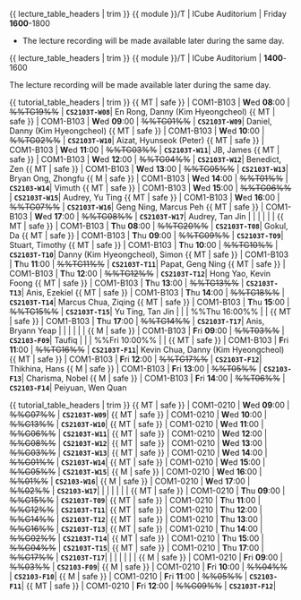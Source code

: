 <span id="lectures-s1">

{{ lecture_table_headers | trim }}
{{ module }}/T | ICube Auditorium | Friday **1600**-1800

* The lecture recording will be made available later during the same day.
</span>

<span id="lectures-s2">

{{ lecture_table_headers | trim }}
{{ module }}/T | ICube Auditorium | **1400**-1600

The lecture recording will be made available later during the same day.
</span>

<span id="tutorials-s1">

{{ tutorial_table_headers | trim }}
{{ MT | safe }} | COM1-B103 | **W**ed  **08**:00 | ~~%%TG19%%~~ | **`CS2103T-W08`**| En Rong, Danny (Kim Hyeongcheol)
{{ MT | safe }} | COM1-B103 | **W**ed  **09**:00 | ~~%%TG01%%~~ | **`CS2103T-W09`**| Daniel, Danny (Kim Hyeongcheol)
{{ MT | safe }} | COM1-B103 | **W**ed  **10**:00 | ~~%%TG02%%~~ | **`CS2103T-W10`**| Aizat, Hyunseok (Peter)
{{ MT | safe }} | COM1-B103 | **W**ed  **11**:00 | ~~%%TG03%%~~ | **`CS2103T-W11`**| JB, James
{{ MT | safe }} | COM1-B103 | **W**ed  **12**:00 | ~~%%TG04%%~~ | **`CS2103T-W12`**| Benedict, Zen
{{ MT | safe }} | COM1-B103 | **W**ed  **13**:00 | ~~%%TG05%%~~ | **`CS2103T-W13`**| Bryan Ong, Zhongfu
{{ M | safe }} | COM1-B103 | **W**ed  **14**:00 | ~~%%T01%%~~ | **`CS2103-W14`**| Vimuth
{{ MT | safe }} | COM1-B103 | **W**ed  **15**:00 | ~~%%TG06%%~~ | **`CS2103T-W15`**| Audrey, Yu Ting
{{ MT | safe }} | COM1-B103 | **W**ed  **16**:00 | ~~%%TG07%%~~ | **`CS2103T-W16`**| Geng Ning, Marcus Peh
{{ MT | safe }} | COM1-B103 | **W**ed  **17**:00 | ~~%%TG08%%~~ | **`CS2103T-W17`**| Audrey, Tan Jin
 | | | | | |
{{ MT | safe }} | COM1-B103 | **T**hu  **08**:00 | ~~%%TG20%%~~ | **`CS2103T-T08`**| Gokul, Da
{{ MT | safe }} | COM1-B103 | **T**hu  **09**:00 | ~~%%TG09%%~~ | **`CS2103T-T09`**| Stuart, Timothy
{{ MT | safe }} | COM1-B103 | **T**hu  **10**:00 | ~~%%TG10%%~~ | **`CS2103T-T10`**| Danny (Kim Hyeongcheol), Simon
{{ MT | safe }} | COM1-B103 | **T**hu  **11**:00 | ~~%%TG11%%~~ | **`CS2103T-T11`**| Papat, Geng Ning
{{ MT | safe }} | COM1-B103 | **T**hu  **12**:00 | ~~%%TG12%%~~ | **`CS2103T-T12`**| Hong Yao, Kevin Foong
{{ MT | safe }} | COM1-B103 | **T**hu  **13**:00 | ~~%%TG13%%~~ | **`CS2103T-T13`**| Anis, Ezekiel
{{ MT | safe }} | COM1-B103 | **T**hu  **14**:00 | ~~%%TG18%%~~ | **`CS2103T-T14`**| Marcus Chua, Ziqing
{{ MT | safe }} | COM1-B103 | **T**hu  **15**:00 | ~~%%TG15%%~~ | **`CS2103T-T15`**| Yu Ting, Tan Jin
 | | | %%Thu 16:00%% | |
{{ MT | safe }} | COM1-B103 | **T**hu  **17**:00 | ~~%%TG14%%~~ | **`CS2103T-T17`**| Anis, Bryann Yeap
 | | | | | |
{{ M | safe }} | COM1-B103 | **F**ri  **09**:00 | ~~%%T03%%~~ | **`CS2103-F09`**| Taufiq
 | | | %%Fri 10:00%%  | |
{{ MT | safe }} | COM1-B103 | **F**ri  **11**:00 | ~~%%TG16%%~~ | **`CS2103T-F11`**| Kevin Chua, Danny (Kim Hyeongcheol)
{{ MT | safe }} | COM1-B103 | **F**ri  **12**:00 | ~~%%TG17%%~~ | **`CS2103T-F12`**| Thikhina, Hans
{{ M | safe }} | COM1-B103 | **F**ri  **13**:00 | ~~%%T05%%~~ | **`CS2103-F13`**| Charisma, Nobel
{{ M | safe }} | COM1-B103 | **F**ri  **14**:00 | ~~%%T06%%~~ | **`CS2103-F14`**| Peiyuan, Wen Quan
</span>

<span id="tutorials-s2">

{{ tutorial_table_headers | trim }}
{{ MT | safe }} | COM1-0210 | **W**ed  **09**:00 | ~~%%G07%%~~ | **`CS2103T-W09`**|
{{ MT | safe }} | COM1-0210 | **W**ed  **10**:00 | ~~%%G13%%~~ | **`CS2103T-W10`**|
{{ MT | safe }} | COM1-0210 | **W**ed  **11**:00 | ~~%%G06%%~~ | **`CS2103T-W11`**|
{{ MT | safe }} | COM1-0210 | **W**ed  **12**:00 | ~~%%G08%%~~ | **`CS2103T-W12`**|
{{ MT | safe }} | COM1-0210 | **W**ed  **13**:00 | ~~%%G03%%~~ | **`CS2103T-W13`**|
{{ MT | safe }} | COM1-0210 | **W**ed  **14**:00 | ~~%%G01%%~~ | **`CS2103T-W14`**|
{{ MT | safe }} | COM1-0210 | **W**ed  **15**:00 | ~~%%G05%%~~ | **`CS2103T-W15`**|
{{ M | safe }} | COM1-0210 | **W**ed  **16**:00 | ~~%%01%%~~ | **`CS2103-W16`**|
{{ M | safe }} | COM1-0210 | **W**ed  **17**:00 | ~~%%02%%~~ | **`CS2103-W17`**|
 | | | | | |
{{ MT | safe }} | COM1-0210 | **T**hu  **09**:00 | ~~%%G15%%~~ | **`CS2103T-T09`**|
{{ MT | safe }} | COM1-0210 | **T**hu  **11**:00 | ~~%%G12%%~~ | **`CS2103T-T11`**|
{{ MT | safe }} | COM1-0210 | **T**hu  **12**:00 | ~~%%G14%%~~ | **`CS2103T-T12`**|
{{ MT | safe }} | COM1-0210 | **T**hu  **13**:00 | ~~%%G16%%~~ | **`CS2103T-T13`**|
{{ MT | safe }} | COM1-0210 | **T**hu  **14**:00 | ~~%%G02%%~~ | **`CS2103T-T14`**|
{{ MT | safe }} | COM1-0210 | **T**hu  **15**:00 | ~~%%G04%%~~ | **`CS2103T-T15`**|
{{ MT | safe }} | COM1-0210 | **T**hu  **17**:00 | ~~%%G17%%~~ | **`CS2103T-T17`**|
 | | | | | |
{{ M | safe }} | COM1-0210 | **F**ri  **09**:00 | ~~%%03%%~~ | **`CS2103-F09`**|
{{ M | safe }} | COM1-0210 | **F**ri  **10**:00 | ~~%%04%%~~ | **`CS2103-F10`**|
{{ M | safe }} | COM1-0210 | **F**ri  **11**:00 | ~~%%05%%~~ | **`CS2103-F11`**|
{{ MT | safe }} | COM1-0210 | **F**ri  **12**:00 | ~~%%G09%%~~ | **`CS2103T-F12`**|
</span>
